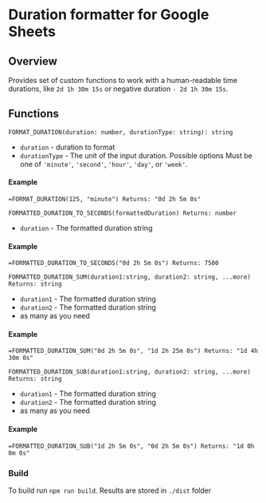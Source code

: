 # Duration formatter for Google Sheets

## Overview

Provides set of custom functions to work with
a human-readable time durations, like `2d 1h 30m 15s` or negative duration `- 2d 1h 30m 15s`.

## Functions

`FORMAT_DURATION(duration: number, durationType: string): string`
- `duration` - duration to format
- `durationType` - The unit of the input duration. Possible options 
Must be one of `'minute'`, `'second'`, `'hour'`, `'day'`, or `'week'`.

#### Example
`=FORMAT_DURATION(125, "minute") Returns: "0d 2h 5m 0s"`

`FORMATTED_DURATION_TO_SECONDS(formattedDuration) Returns: number`
- `duration` - The formatted duration string

#### Example
`=FORMATTED_DURATION_TO_SECONDS("0d 2h 5m 0s") Returns: 7500`

`FORMATTED_DURATION_SUM(duration1:string, duration2: string, ...more) Returns: string`
- `duration1` - The formatted duration string
- `duration2` - The formatted duration string
- as many as you need

#### Example
`=FORMATTED_DURATION_SUM("0d 2h 5m 0s", "1d 2h 25m 0s") Returns: "1d 4h 30m 0s"`

`FORMATTED_DURATION_SUB(duration1:string, duration2: string, ...more) Returns: string`
- `duration1` - The formatted duration string
- `duration2` - The formatted duration string
- as many as you need

#### Example
`=FORMATTED_DURATION_SUB("1d 2h 5m 0s", "0d 2h 5m 0s") Returns: "1d 0h 0m 0s"`

### Build

To build run `npm run build`. Results are stored in `./dist` folder 
